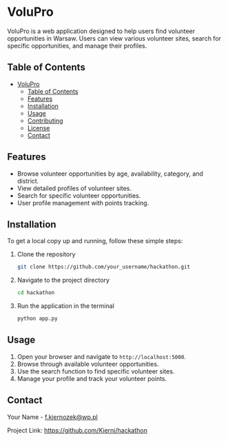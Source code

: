 # VoluPro


VoluPro is a web application designed to help users find volunteer opportunities in Warsaw. Users can view various volunteer sites, search for specific opportunities, and manage their profiles.

## Table of Contents

- [VoluPro](#volupro)
  - [Table of Contents](#table-of-contents)
  - [Features](#features)
  - [Installation](#installation)
  - [Usage](#usage)
  - [Contributing](#contributing)
  - [License](#license)
  - [Contact](#contact)

## Features

- Browse volunteer opportunities by age, availability, category, and district.
- View detailed profiles of volunteer sites.
- Search for specific volunteer opportunities.
- User profile management with points tracking.

## Installation

To get a local copy up and running, follow these simple steps:

1. Clone the repository
    ```sh
    git clone https://github.com/your_username/hackathon.git
    ```
2. Navigate to the project directory
    ```sh
    cd hackathon
    ```
3. Run the application in the terminal
    ```sh
    python app.py 
    ```
   

## Usage

1. Open your browser and navigate to `http://localhost:5000`.
2. Browse through available volunteer opportunities.
3. Use the search function to find specific volunteer sites.
4. Manage your profile and track your volunteer points.


## Contact

Your Name - f.kiernozek@wp.pl

Project Link: https://github.com/Kierni/hackathon
